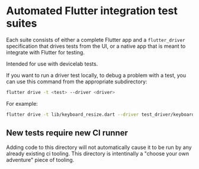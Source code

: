 # Automated Flutter integration test suites

Each suite consists of either a complete Flutter app and a `flutter_driver`
specification that drives tests from the UI, or a native app that is meant to
integrate with Flutter for testing.

Intended for use with devicelab tests.

If you want to run a driver test locally, to debug a problem with a test, you
can use this command from the appropriate subdirectory:

```sh
flutter drive -t <test> --driver <driver>
```

For example:

```sh
flutter drive -t lib/keyboard_resize.dart --driver test_driver/keyboard_resize_test.dart
```

## New tests require new CI runner
Adding code to this directory will not automatically cause it to be run by any already existing ci tooling.
This directory is intentinally a "choose your own adventure" piece of tooling. 
